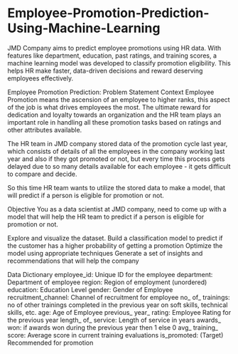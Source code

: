 # Employee-Promotion-Prediction-Using-Machine-Learning
JMD Company aims to predict employee promotions using HR data. With features like department, education, past ratings, and training scores, a machine learning model was developed to classify promotion eligibility. This helps HR make faster, data-driven decisions and reward deserving employees effectively.

Employee Promotion Prediction: Problem Statement
Context
Employee Promotion means the ascension of an employee to higher ranks, this aspect of the job is what drives employees the most.
The ultimate reward for dedication and loyalty towards an organization and the HR team plays an important role in handling all these promotion tasks based on ratings and other attributes available.

The HR team in JMD company stored data of the promotion cycle last year, which consists of details of all the employees in the company working last year and also
if they got promoted or not, but every time this process gets delayed due to so many details available for each employee - it gets difficult to compare and decide.

So this time HR team wants to utilize the stored data to make a model, that will predict if a person is eligible for promotion or not.

 

Objective
You as a data scientist at JMD company, need to come up with a model that will help the HR team to predict if a person is eligible for promotion or not.

Explore and visualize the dataset.
Build a classification model to predict if the customer has a higher probability of getting a promotion
Optimize the model using appropriate techniques
Generate a set of insights and recommendations that will help the company
 

Data Dictionary
employee_id: Unique ID for the employee
department: Department of employee
region: Region of employment (unordered)
education: Education Level
gender: Gender of Employee
recruitment_channel: Channel of recruitment for employee
no_ of_ trainings: no of other trainings completed in the previous year on soft skills, technical skills, etc.
age: Age of Employee
previous_ year_ rating: Employee Rating for the previous year
length_ of_ service: Length of service in years
awards_ won: if awards won during the previous year then 1 else 0
avg_ training_ score: Average score in current training evaluations
is_promoted: (Target) Recommended for promotion
